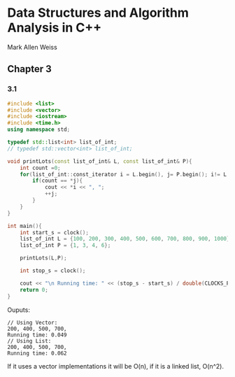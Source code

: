 # Data Structures and Algorithm Analysis in C++

Mark Allen Weiss

## Chapter 3

### 3.1 

```c++
#include <list>
#include <vector>
#include <iostream>
#include <time.h>
using namespace std;

typedef std::list<int> list_of_int;
// typedef std::vector<int> list_of_int;

void printLots(const list_of_int& L, const list_of_int& P){
    int count =0;
    for(list_of_int::const_iterator i = L.begin(), j= P.begin(); i!= L.end(); ++i, ++count){
        if(count == *j){
            cout << *i << ", ";
            ++j;
        }
    }
}

int main(){
    int start_s = clock();
    list_of_int L = {100, 200, 300, 400, 500, 600, 700, 800, 900, 1000};
    list_of_int P = {1, 3, 4, 6};

    printLots(L,P);

    int stop_s = clock();

    cout << "\n Running time: " << (stop_s - start_s) / double(CLOCKS_PER_SEC) *1000 << "\n";
    return 0;
}
```

Ouputs: 
```
// Using Vector:
200, 400, 500, 700, 
Running time: 0.049
// Using List:
200, 400, 500, 700, 
Running time: 0.062
```

If it uses a vector implementations it will be O(n), if it is a linked list, O(n^2).